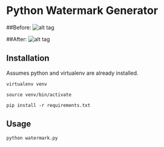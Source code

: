 # Python Watermark Generator

##Before:
![alt tag](https://cloud.githubusercontent.com/assets/8575039/18657017/4739ba80-7ec4-11e6-8970-d3b19c44e615.jpg)

##After:
![alt tag](https://cloud.githubusercontent.com/assets/8575039/18657016/44828858-7ec4-11e6-85bb-b870a75e8507.jpg)


## Installation

Assumes python and virtualenv are already installed.

`virtualenv venv`

`source venv/bin/activate`

`pip install -r requirements.txt`

## Usage
`python watermark.py`
